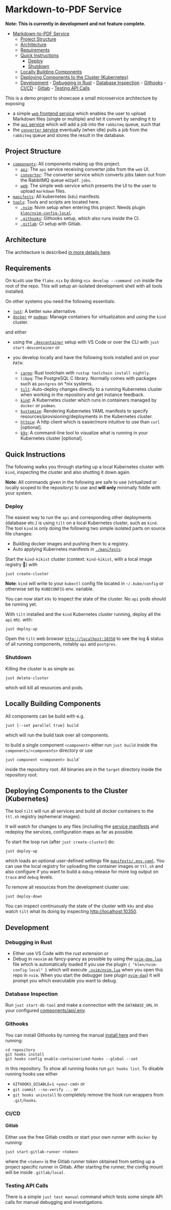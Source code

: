 # Markdown-to-PDF Service

**Note: This is currently in development and not feature complete.**

<!--toc:start-->

- [Markdown-to-PDF Service](#markdown-to-pdf-service)
  - [Project Structure](#project-structure)
  - [Architecture](#architecture)
  - [Requirements](#requirements)
  - [Quick Instructions](#quick-instructions)
    - [Deploy](#deploy)
    - [Shutdown](#shutdown)
  - [Locally Building Components](#locally-building-components)
  - [Deploying Components to the Cluster (Kubernetes)](#deploying-components-to-the-cluster-kubernetes)
  - [Development](#development) - [Debugging in Rust](#debugging-in-rust) -
  [Database Inspection](#database-inspection) - [Githooks](#githooks) -
  [CI/CD](#cicd) - [Gitlab](#gitlab) - [Testing API Calls](#testing-api-calls)
  <!--toc:end-->

This is a demo project to showcase a small microservice architecture by exposing

- a simple [`web` frontend service](web/src/main.rs) which enables the user to
  upload Markdown files (single or multiple) and let it convert by sending it to
- the [`api` service](api/src/main.rs) which will add a job into the `rabbitmq`
  queue, such that
- the [`converter` service](markdown-to-pdf/src/main.rs) eventually (when idle)
  pulls a job from the `rabbitmq` queue and stores the result in the database.

## Project Structure

- [`components`](components): All components making up this project.
  - [`api`](components/api): The `api` service receiving converter jobs from the
    `web` UI.
  - [`converter`](components/converter): The converter service which converts
    jobs taken out from the RabbitMQ queue `md2pdf.jobs`.
  - [`web`](components/web): The simple web service which presents the UI to the
    user to upload `markdown` files.
- [`manifests`](manifests): All kubernetes (`k8s`) manifests
- [`tools`](tools): Tools and scripts are located here.
  - [`.nvim`](.nvim): Nvim setup when entering this project. Needs plugin
    [`klen/nvim-config-local`](https://github.com/klen/nvim-config-local).
  - [`.githooks`](.githooks): Githooks setup, which also runs inside the CI.
  - [`.gitlab`](.gitlab): CI setup with Gitlab.

## Architecture

The architecture is described [in more details here](/docs/architecture.md).

## Requirements

On `NixOS` use the `flake.nix` by doing `nix develop --command zsh` inside the
root of the repo. This will setup an isolated development shell with all tools
installed.

On other systems you need the following essentials:

- [`just`](https://github.com/casey/just): A better `make` alternative.
- [`docker`](https://docs.docker.com/get-docker) or
  [`podman`](https://podman.io/docs/installation): Manage containers for
  virtualization and using the `kind` cluster.

and either

- using the [`.devcontainer`](.devcontainer) setup with VS Code or over the CLI
  with `just start-devcontainer` or
- you develop locally and have the following tools installed and on your `PATH`:

  - [`cargo`](https://www.rust-lang.org/tools/install): Rust toolchain with
    `rustup toolchain install nightly`.
  - `libpq`: The PostgreSQL C library. Normally comes with packages such as
    `postgres` on \*nix systems.
  - [`tilt`](https://docs.tilt.dev/install.html): Auto-deploy changes directly
    to a running Kubernetes cluster when working in the repository and get
    instance feedback.
  - [`kind`](https://kind.sigs.k8s.io/docs/user/quick-start): A Kubernetes
    cluster which runs in containers managed by `docker` or `podman`.
  - [`kustomize`](https://kubectl.docs.kubernetes.io/installation/kustomize):
    Rendering Kubernetes YAML manifests to specify
    resources/provisioning/deployments in the Kubernetes cluster.
  - [`httpie`](https://httpie.io/docs/cli/installation): A http client which is
    easier/more intuitive to use than `curl` \[optional\].
  - [`k9s`](https://k9scli.io/topics/install): A command-line tool to visualize
    what is running in your Kubernetes cluster \[optional\].

## Quick Instructions

The following walks you through starting up a local Kubernetes cluster with
`kind`, inspecting the cluster and also shutting it down again.

**Note**: All commands given in the following are safe to use (virtualized or
locally scoped to the repository) to use and **will only** minimally fiddle with
your system.

### Deploy

The easiest way to run the `api` and corresponding other deployments (database
etc.) is using `tilt` on a local Kubernetes cluster, such as `kind`. The tool
`kind` is only doing the following two simple isolated parts on source file
changes:

- Building docker images and pushing them to a registry.
- Auto applying Kubernetes manifests in [`./manifests`](manifests).

Start the `kind-kikist` cluster (context: `kind-kikist`, with a local image
registry :partying_face:) with

```shell
just create-cluster
```

**Note**: `kind` will write to your `kubectl` config file located in
`~/.kube/config` or otherwise set by `KUBECONFIG` env. variable.

You can now start `k9s` to inspect the state of the cluster. No `api` pods
should be running yet.

With `tilt` installed and the `kind` Kubernetes cluster running, deploy all the
`api` etc. with:

```shell
just deploy-up
```

Open the `tilt` web browser [`http://localhost:10350`](http://localhost:10350)
to see the log & status of all running components, notably `api` and `postgres`.

### Shutdown

Killing the cluster is as simple as:

```shell
just delete-cluster
```

which will kill all resources and pods.

## Locally Building Components

All components can be build with e.g.

```shell
just [--set parallel true] build
```

which will run the build task over all components.

to build a single component `<component>` either run `just build` inside the
`components/<components>` directory or use

```shell
just component <component> build`
```

inside the repository root. All binaries are in the `target` directory inside
the repository root.

## Deploying Components to the Cluster (Kubernetes)

The tool `tilt` will run all services and build all docker containers to the
`ttl.sh` registry (ephemeral images).

It will watch for changes to any files (including the
[service manifests](manifests) and redeploy the services, configuration maps as
far as possible.

To start the loop run (after `just create-cluster`) do:

```shell
just deploy-up
```

which loads an optional user-defined settings file
[`manifests/.env.yaml`](manifests/.env.yaml.tmpl). You can use the local
registry for uploading the container images or `ttl.sh` and also configure if
you want to build a `debug` release for more log output on `trace` and `debug`
levels.

To remove all resources from the development cluster use:

```shell
just deploy-down
```

You can inspect continuously the state of the cluster with `k9s` and also watch
`tilt` what its doing by inspecting
[http://localhost:10350](http://localhost:10350).

## Development

### Debugging in Rust

- Either use VS Code with the rust extension or
- Debug in `neovim` as fancy-pancy as possible by using the
  [`nvim-dap.lua`](.nvim/nvim-dap.lua) file which is automatically loaded if you
  use the plugin `{ "klen/nvim-config-local" }` which will execute
  [`.nvim/nvim.lua`](.nvim/nvim.lua) when you open this repo in `nvim`. When you
  start the debugger (see plugin
  [`nvim-dap`](https://github.com/mfussenegger/nvim-dap)) it will prompt you
  which executable you want to debug.

### Database Inspection

Run `just start-db-tool` and make a connection with the `DATABASE_URL` in your
configured [components/api/.env](/components/api/.env.tmpl).

### Githooks

You can install Githooks by running the manual
[install here](https://github.com/gabyx/Githooks#quick-secure) and then running:

```shell
cd repository
git hooks install
git hooks config enable-containerized-hooks --global --set
```

in this repository. To show all running hooks run `git hooks list`. To disable
running hooks use either

- `GITHOOKS_DISABLE=1 <your-cmd>` or
- `git commit --no-verify ...` or
- `git hooks uninstall` to completely remove the hook run wrappers from
  `.git/hooks`.

### CI/CD

#### Gitlab

Either use the free Gitlab credits or start your own runner with `docker` by
running:

```shell
just start-gitlab-runner <token>
```

where the `<token>` is the Gitlab runner token obtained from setting up a
project specific runner in Gitlab. After starting the runner, the config mount
will be inside `.gitlab/local`.

### Testing API Calls

There is a simple `just test manual` command which tests some simple API calls
for manual debugging and investigations.
